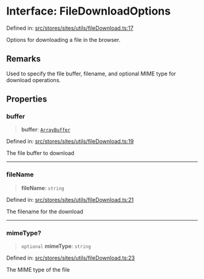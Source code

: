 # Interface: FileDownloadOptions

Defined in: [src/stores/sites/utils/fileDownload.ts:17](https://github.com/Nick2bad4u/Uptime-Watcher/blob/main/src/stores/sites/utils/fileDownload.ts#L17)

Options for downloading a file in the browser.

## Remarks

Used to specify the file buffer, filename, and optional MIME type for
download operations.

## Properties

### buffer

> **buffer**: [`ArrayBuffer`](https://developer.mozilla.org/docs/Web/JavaScript/Reference/Global_Objects/ArrayBuffer)

Defined in: [src/stores/sites/utils/fileDownload.ts:19](https://github.com/Nick2bad4u/Uptime-Watcher/blob/main/src/stores/sites/utils/fileDownload.ts#L19)

The file buffer to download

***

### fileName

> **fileName**: `string`

Defined in: [src/stores/sites/utils/fileDownload.ts:21](https://github.com/Nick2bad4u/Uptime-Watcher/blob/main/src/stores/sites/utils/fileDownload.ts#L21)

The filename for the download

***

### mimeType?

> `optional` **mimeType**: `string`

Defined in: [src/stores/sites/utils/fileDownload.ts:23](https://github.com/Nick2bad4u/Uptime-Watcher/blob/main/src/stores/sites/utils/fileDownload.ts#L23)

The MIME type of the file
